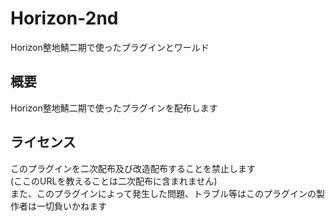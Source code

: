 # Horizon-2nd
Horizon整地鯖二期で使ったプラグインとワールド 

## 概要
Horizon整地鯖二期で使ったプラグインを配布します

## ライセンス<br>
このプラグインを二次配布及び改造配布することを禁止します<br>
(ここのURLを教えることは二次配布に含まれません)<br>
また、このプラグインによって発生した問題、トラブル等はこのプラグインの製作者は一切負いかねます
